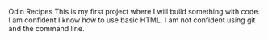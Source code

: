 Odin Recipes
This is my first project where I will build something with code. 
I am confident I know how to use basic HTML. 
I am not confident using git and the command line. 